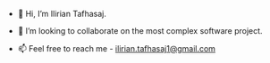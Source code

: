 - 👋 Hi, I’m Ilirian Tafhasaj.

- 💞️ I’m looking to collaborate on the most complex software project.

- 📫 Feel free to reach me - ilirian.tafhasaj1@gmail.com
